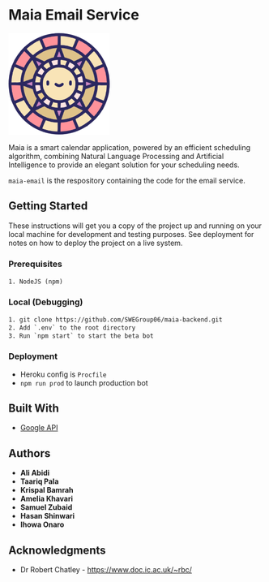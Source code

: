 # Maia Email Service

![logo](https://github.com/SWEGroup06/maia-email/blob/main/img/logo.png?raw=true)

Maia is a smart calendar application, powered by an efficient scheduling algorithm, combining Natural Language Processing and Artificial Intelligence to provide an elegant solution for your scheduling needs.

```maia-email``` is the respository containing the code for the email service. 

## Getting Started

These instructions will get you a copy of the project up and running on your local machine for development and testing purposes. See deployment for notes on how to deploy the project on a live system.

### Prerequisites

```
1. NodeJS (npm)
```

### Local (Debugging)
```
1. git clone https://github.com/SWEGroup06/maia-backend.git
2. Add `.env` to the root directory
3. Run `npm start` to start the beta bot
```

### Deployment

- Heroku config is `Procfile`
- `npm run prod` to launch production bot

## Built With

* [Google API](https://console.developers.google.com/)

## Authors

* **Ali Abidi**
* **Taariq Pala**
* **Krispal Bamrah**
* **Amelia Khavari**
* **Samuel Zubaid**
* **Hasan Shinwari**
* **Ihowa Onaro**

## Acknowledgments

* Dr Robert Chatley - https://www.doc.ic.ac.uk/~rbc/

